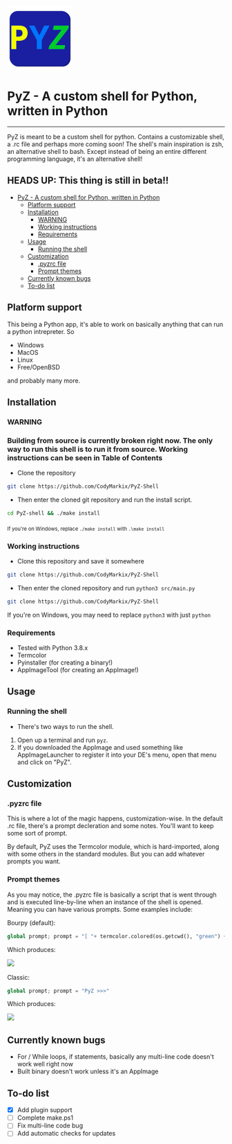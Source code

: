 <img class="container" src="icon/PyZlogo.png" width="150" height="150">

# PyZ - A custom shell for Python, written in Python

- - -

PyZ is meant to be a custom shell for python. Contains a customizable shell, a .rc file and perhaps more coming soon! The shell's main inspiration is zsh, an alternative shell to bash. Except instead of being an entire different programming language, it's an alternative shell!

<h2> HEADS UP: This thing is still in beta!! </h2>

- [PyZ - A custom shell for Python, written in Python](#pyz---a-custom-shell-for-python-written-in-python)
  - [Platform support](#platform-support)
  - [Installation](#installation)
    - [WARNING](#warning)
    - [Working instructions](#working-instructions)
    - [Requirements](#requirements)
  - [Usage](#usage)
    - [Running the shell](#running-the-shell)
  - [Customization](#customization)
    - [.pyzrc file](#pyzrc-file)
    - [Prompt themes](#prompt-themes)
  - [Currently known bugs](#currently-known-bugs)
  - [To-do list](#to-do-list)

## Platform support

This being a Python app, it's able to work on basically anything that can run a python intrepreter. So

- Windows
- MacOS
- Linux
- Free/OpenBSD

and probably many more.

## Installation

### WARNING

<h3> Building from source is currently broken right now. The only way to run this shell is to run it from source. Working instructions can be seen in Table of Contents </h3>

- Clone the repository

```bash
git clone https://github.com/CodyMarkix/PyZ-Shell
```

- Then enter the cloned git repository and run the install script.

```bash
cd PyZ-shell && ./make install
```
<sub> If you're on Windows, replace `./make install` with `.\make install`</sub>

### Working instructions

- Clone this repository and save it somewhere

```bash
git clone https://github.com/CodyMarkix/PyZ-Shell
```

- Then enter the cloned repository and run `python3 src/main.py`
  
```bash
git clone https://github.com/CodyMarkix/PyZ-Shell
```

If you're on Windows, you may need to replace `python3` with just `python`


### Requirements

- Tested with Python 3.8.x
- Termcolor
- Pyinstaller (for creating a binary!)
- AppImageTool (for creating an AppImage!)

## Usage

### Running the shell
- There's two ways to run the shell.

1. Open up a terminal and run `pyz`.
2. If you downloaded the AppImage and used something like AppImageLauncher to register it into your DE's menu, open that menu and click on "PyZ".

## Customization

### .pyzrc file
This is where a lot of the magic happens, customization-wise. In the default .rc file, there's a prompt decleration and some notes. You'll want to keep some sort of prompt.

By default, PyZ uses the Termcolor module, which is hard-imported, along with some others in the standard modules. But you can add whatever prompts you want.

### Prompt themes

As you may notice, the .pyzrc file is basically a script that is went through and is executed line-by-line when an instance of the shell is opened. Meaning you can have various prompts. Some examples include:

Bourpy (default):
```python
global prompt; prompt = "[ "+ termcolor.colored(os.getcwd(), "green") + " ]"+ termcolor.colored(" >", "blue")
```
Which produces:

<img src="https://i.imgur.com/i3RT4U3.png">

Classic:
```python
global prompt; prompt = "PyZ >>>"
```
Which produces:

<img src="https://i.imgur.com/09JzFRO.png">


## Currently known bugs

- For / While loops, if statements, basically any multi-line code doesn't work well right now
- Built binary doesn't work unless it's an AppImage

## To-do list

- [x] Add plugin support
- [ ] Complete make.ps1
- [ ] Fix multi-line code bug
- [ ] Add automatic checks for updates